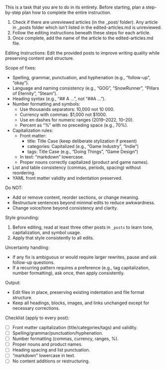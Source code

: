 This is a task that you are to do in its entirety. Before starting, plan a step-by-step plan how to complete the entire instruction.
1. Check if there are unreviewed articles (in the _post/ folder). Any article in _posts folder which isn't listed in the edited-articles.md is unreviewed.
2. Follow the editing instructions beneath these steps for each article.
3. Once complete, add the name of the article to the edited-articles.md file.

Editing Instructions:
Edit the provided posts to improve writing quality while preserving content and structure.

Scope of fixes:

- Spelling, grammar, punctuation, and hyphenation (e.g., “follow-up”, “okay”).
- Language and naming consistency (e.g., “GOG”, “SnowRunner”, “Pillars of Eternity”, “Steam”).
- Heading syntax (e.g., “## A …”, not “##A …”).
- Number formatting and symbols:
    - Use thousands separators: 10,000 not 10 000.
    - Currency with commas: $1,000 not $1000.
    - Use en dashes for numeric ranges (2019–2022, 10–20).
    - Percent as “%” with no preceding space (e.g., 70%).
- Capitalization rules:
    - Front matter:
        - title: Title Case (keep deliberate stylization if present)
        - categories: Capitalized (e.g., “Game Industry”, “Indie”)
        - tags: Title Case (e.g., “Doing Things”, “Game Design”)
    - In text: “markdown” lowercase.
    - Proper nouns correctly capitalized (product and game names).
- List and table consistency (commas, periods, spacing) without reordering.
- YAML front matter validity and indentation preserved.

Do NOT:

- Add or remove content, reorder sections, or change meaning.
- Restructure sentences beyond minimal edits to reduce awkwardness.
- Change voice/tone beyond consistency and clarity.

Style grounding:

1. Before editing, read at least three other posts in `_posts` to learn tone, capitalization, and symbol usage.
2. Apply that style consistently to all edits.

Uncertainty handling:

- If any fix is ambiguous or would require larger rewrites, pause and ask follow-up questions.
- If a recurring pattern requires a preference (e.g., tag capitalization, number formatting), ask once, then apply consistently.

Output:

- Edit files in place, preserving existing indentation and file format structure.
- Keep all headings, blocks, images, and links unchanged except for necessary corrections.

Checklist (apply to every post):

- [ ]  Front matter capitalization (title/categories/tags) and validity.
- [ ]  Spelling/grammar/punctuation/hyphenation.
- [ ]  Number formatting (commas, currency, ranges, %).
- [ ]  Proper nouns and product names.
- [ ]  Heading spacing and list punctuation.
- [ ]  “markdown” lowercase in text.
- [ ]  No content additions or restructuring.